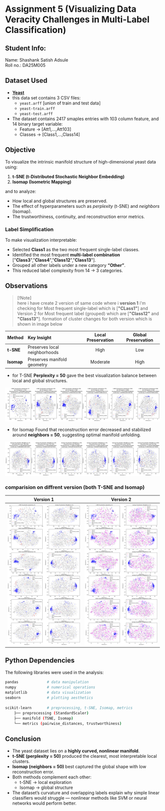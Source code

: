 # Assignment 5 (Visualizing Data Veracity Challenges in Multi-Label Classification)

## Student Info:
Name: Shashank Satish Adsule\
Roll no.: DA25M005

## Dataset Used
- [**Yeast**](http://mulan.sourceforge.net/datasets-mlc.html)
- this data set contains 3 CSV files: 
    - `yeast.arff` [union of train and test data]
    - `yeast-train.arff`
    - `yeast-test.arff`
- The dataset contains 2417 smaples entries with 103 column feature, and 14 binary target variable:
    - Feature -> [Att1,...,Att103]
    - Classes -> [Class1,...,Class14]


## Objective
To visualize the intrinsic manifold structure of high-dimensional yeast data using:
1. **t-SNE (t-Distributed Stochastic Neighbor Embedding)**
2. **Isomap (Isometric Mapping)**

and to analyze:
- How local and global structures are preserved.
- The effect of hyperparameters such as *perplexity* (t-SNE) and *neighbors* (Isomap).
- The trustworthiness, continuity, and reconstruction error metrics.

### Label Simplification
To make visualization interpretable:
- Selected **Class1** as the two most frequent single-label classes.
- Identified the most frequent **multi-label combination** ["**Class3**","**Class4**","**Class12**","**Class13**"].
- Grouped all other labels under a new category **“Other”**.
- This reduced label complexity from 14 → 3 categories.

## Observations
> [!Note]\
>here i have create 2 version of same code where i **version 1** i'm checking for Most frequent single-label which is [**"CLass1"**] and Version 2 for Most frequent label (grouped) which are [**"Class12"** and **"Class13"**]. formation of cluster changes for both version which is shown in image below

| Method | Key Insight | Local Preservation | Global Preservation |
|:--------|:-------------|:------------------:|:-------------------:|
| **t-SNE** | Preserves local neighborhoods | High | Low |
| **Isomap** | Preserves manifold geometry | Moderate | High |

- for T-SNE **Perplexity = 50** gave the best visualization balance between local and global structures.

![T-SNE](./assests/T-SNE.png)



- for Isomap Found that reconstruction error decreased and stabilized around **neighbors = 50**, suggesting optimal manifold unfolding.

![Isomap](./assests/Isomap.png)


### comparision on diffrent version (both T-SNE and Isomap)
|Version 1|Version 2|
|:-:|:-:|
|![class1](./assests/class1_check.png)|![class12 and class13](./assests/class12_13_check.png)|



## Python Dependencies
The following libraries were used in the analysis:

```bash
pandas             # data manipulation
numpy              # numerical operations
matplotlib         # data visualization
seaborn            # plotting aesthetics

scikit-learn       # preprocessing, t-SNE, Isomap, metrics
    ├── preprocessing (StandardScaler)
    ├── manifold (TSNE, Isomap)
    └── metrics (pairwise_distances, trustworthiness)
```
<!-- # ├── and └── -->

## Conclusion

- The yeast dataset lies on a **highly curved, nonlinear manifold**.  
- **t-SNE (perplexity = 50)** produced the clearest, most interpretable local clusters.  
- **Isomap (neighbors = 50)** best captured the global shape with low reconstruction error.  
- Both methods complement each other:
  - t-SNE → local exploration  
  - Isomap → global structure  
- The dataset’s curvature and overlapping labels explain why simple linear classifiers would struggle — nonlinear methods like SVM or neural networks would perform better.

<!--  -->
<!-- sumbit -> https://docs.google.com/forms/d/e/1FAIpQLSdVjS9pQtAX2VWVaO1180RSmsPGGDiXzurlmjmp1axFdF7jxQ/viewform -->
